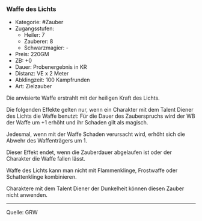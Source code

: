 ### Waffe des Lichts

- Kategorie: #Zauber
- Zugangsstufen:
  - Heiler: 7
  - Zauberer: 8
  - Schwarzmagier: -
- Preis: 220GM
- ZB: +0
- Dauer: Probenergebnis in KR
- Distanz: VE x 2 Meter
- Abklingzeit: 100 Kampfrunden
- Art: Zielzauber

Die anvisierte Waffe erstrahlt mit der heiligen Kraft des Lichts.

Die folgenden Effekte gelten nur, wenn ein Charakter mit dem Talent Diener des Lichts die Waffe benutzt: Für die Dauer des Zauberspruchs wird der WB der Waffe um +1 erhöht und ihr Schaden gilt als magisch.

Jedesmal, wenn mit der Waffe Schaden verursacht wird, erhöht sich die Abwehr des Waffenträgers um 1.

Dieser Effekt endet, wenn die Zauberdauer abgelaufen ist oder der Charakter die Waffe fallen lässt.

Waffe des Lichts kann man nicht mit Flammenklinge, Frostwaffe oder Schattenklinge kombinieren.

Charaktere mit dem Talent Diener der Dunkelheit können diesen Zauber nicht anwenden.

---

Quelle: GRW
